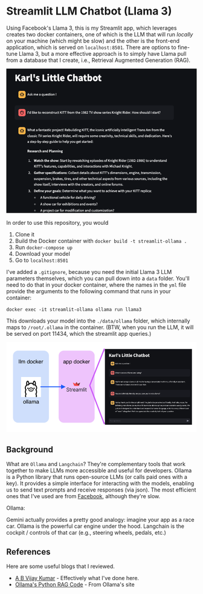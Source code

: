 # Streamlit LLM Chatbot (Llama 3)

Using Facebook's Llama 3, this is my Streamlit app, which leverages creates two docker containers, one of which is the LLM that will run *locally* on your machine (which might be slow) and the other is the front-end application, which is served on `localhost:8501`. There are options to fine-tune Llama 3, but a more effective approach is to simply have Llama pull from a database that I create, i.e., Retrieval Augmented Generation (RAG).

![](images/chatbot-screenshot.png)

In order to use this repository, you would

1. Clone it
1. Build the Docker container with `docker build -t streamlit-ollama .`
1. Run `docker-compose up`
1. Download your model
1. Go to `localhost:8501`

I've added a `.gitignore`, because you need the initial Llama 3 LLM parameters themselves, which you can pull down into a `data` folder. You'll need to do that in your docker container, where the names in the `yml` file provide the arguments to the following command that runs in your container:

```
docker exec -it streamlit-ollama ollama run llama3
```

This downloads your model into the `./data/ollama` folder, which internally maps to `/root/.ollama` in the container. (BTW, when you run the LLM, it will be served on port 11434, which the streamlit app queries.)

![](images/diagram.png)


## Background

What are `Ollama` and `Langchain`? They're complementary tools that work together to make LLMs more accessible and useful for developers. Ollama is a Python library that runs open-source LLMs (or calls paid ones with a key). It provides a simple interface for interacting with the models, enabling us to send text prompts and receive responses (via json). The most efficient ones that I've used are from [Facebook](https://llama.meta.com/), although they're slow.

Ollama:

Gemini actually provides a pretty good analogy: imagine your app as a race car. Ollama is the powerful car engine under the hood. Langchain is the cockpit / controls of that car (e.g., steering wheels, pedals, etc.)


## References

Here are some useful blogs that I reviewed. 

* [A B Vijay Kumar](https://abvijaykumar.medium.com/ollama-build-a-chatbot-with-langchain-ollama-deploy-on-docker-5dfcfd140363) - Effectively what I've done here.
* [Ollama's Python RAG Code](https://github.com/ollama/ollama/blob/main/examples/langchain-python-rag-document/main.py) - From Ollama's site



